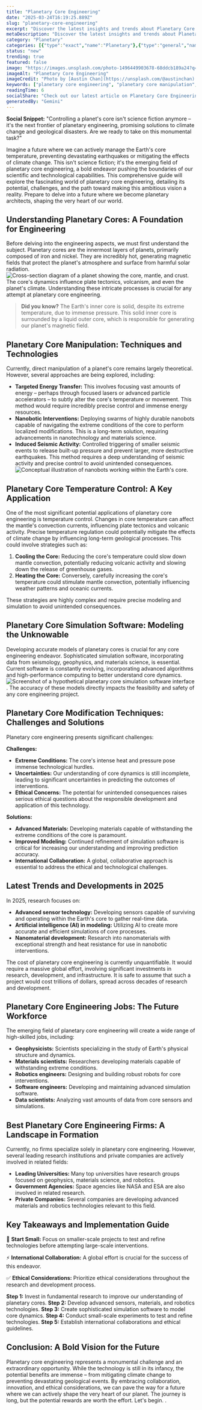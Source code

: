 ```yaml
---
title: "Planetary Core Engineering"
date: "2025-03-24T16:19:25.889Z"
slug: "planetary-core-engineering"
excerpt: "Discover the latest insights and trends about Planetary Core Engineering. This comprehensive guide covers everything you need to know about Planetary Core Engineering in 2025."
metaDescription: "Discover the latest insights and trends about Planetary Core Engineering. This comprehensive guide covers everything you need to know about Planetary Core ..."
category: "Planetary"
categories: [{"type":"exact","name":"Planetary"},{"type":"general","name":"Engineering"},{"type":"medium","name":"Geophysics"},{"type":"specific","name":"Thermal Management"},{"type":"niche","name":"Heat Transfer Modeling"}]
status: "new"
trending: true
featured: false
image: "https://images.unsplash.com/photo-1496449903678-68ddcb189a24?q=85&w=1200&fit=max&fm=webp&auto=compress"
imageAlt: "Planetary Core Engineering"
imageCredit: "Photo by [Austin Chan](https://unsplash.com/@austinchan) on Unsplash"
keywords: ["planetary core engineering", "planetary core manipulation", "core engineering technology", "planetary engineering jobs", "how to engineer a planet's core", "planetary core temperature control", "planetary core simulation software", "cost of planetary core engineering", "planetary core modification techniques", "best planetary core engineering firms"]
readingTime: 6
socialShare: "Check out our latest article on Planetary Core Engineering! Planetary Core Engineering #planetary core engineering #planetary core manipulation #core engineering technology"
generatedBy: "Gemini"
---
```


**Social Snippet:**  "Controlling a planet's core isn't science fiction anymore – it's the next frontier of planetary engineering, promising solutions to climate change and geological disasters.  Are we ready to take on this monumental task?"

Imagine a future where we can actively manage the Earth's core temperature, preventing devastating earthquakes or mitigating the effects of climate change.  This isn't science fiction; it's the emerging field of planetary core engineering, a bold endeavor pushing the boundaries of our scientific and technological capabilities. This comprehensive guide will explore the fascinating world of planetary core engineering, detailing its potential, challenges, and the path toward making this ambitious vision a reality.  Prepare to delve into a future where we become planetary architects, shaping the very heart of our world.

## Understanding Planetary Cores: A Foundation for Engineering

Before delving into the engineering aspects, we must first understand the subject.  Planetary cores are the innermost layers of planets, primarily composed of iron and nickel.  They are incredibly hot, generating magnetic fields that protect the planet's atmosphere and surface from harmful solar radiation. ![Cross-section diagram of a planet showing the core, mantle, and crust](https://images.unsplash.com/photo-1451187580459-43490279c0fa?q=85&w=1200&fit=max&fm=webp&auto=compress).  The core's dynamics influence plate tectonics, volcanism, and even the planet's climate. Understanding these intricate processes is crucial for any attempt at planetary core engineering.

> **Did you know?** The Earth's inner core is solid, despite its extreme temperature, due to immense pressure.  This solid inner core is surrounded by a liquid outer core, which is responsible for generating our planet's magnetic field.

## Planetary Core Manipulation: Techniques and Technologies

Currently, direct manipulation of a planet's core remains largely theoretical. However, several approaches are being explored, including:

* **Targeted Energy Transfer:** This involves focusing vast amounts of energy – perhaps through focused lasers or advanced particle accelerators – to subtly alter the core's temperature or movement.  This method would require incredibly precise control and immense energy resources.
* **Nanobotic Interventions:**  Deploying swarms of highly durable nanobots capable of navigating the extreme conditions of the core to perform localized modifications. This is a long-term solution, requiring advancements in nanotechnology and materials science.
* **Induced Seismic Activity:**  Controlled triggering of smaller seismic events to release built-up pressure and prevent larger, more destructive earthquakes.  This method requires a deep understanding of seismic activity and precise control to avoid unintended consequences. ![Conceptual illustration of nanobots working within the Earth's core](https://images.unsplash.com/photo-1484417894907-623942c8ee29?q=85&w=1200&fit=max&fm=webp&auto=compress).

## Planetary Core Temperature Control: A Key Application

One of the most significant potential applications of planetary core engineering is temperature control.  Changes in core temperature can affect the mantle's convection currents, influencing plate tectonics and volcanic activity.  Precise temperature regulation could potentially mitigate the effects of climate change by influencing long-term geological processes.  This could involve strategies such as:

1. **Cooling the Core:**  Reducing the core's temperature could slow down mantle convection, potentially reducing volcanic activity and slowing down the release of greenhouse gases.
2. **Heating the Core:**  Conversely, carefully increasing the core's temperature could stimulate mantle convection, potentially influencing weather patterns and oceanic currents.

These strategies are highly complex and require precise modeling and simulation to avoid unintended consequences.

## Planetary Core Simulation Software: Modeling the Unknowable

Developing accurate models of planetary cores is crucial for any core engineering endeavor.  Sophisticated simulation software, incorporating data from seismology, geophysics, and materials science, is essential.  Current software is constantly evolving, incorporating advanced algorithms and high-performance computing to better understand core dynamics. ![Screenshot of a hypothetical planetary core simulation software interface](https://images.unsplash.com/photo-1517976487492-5750f3195933?q=85&w=1200&fit=max&fm=webp&auto=compress).  The accuracy of these models directly impacts the feasibility and safety of any core engineering project.

##  Planetary Core Modification Techniques: Challenges and Solutions

Planetary core engineering presents significant challenges:

**Challenges:**

* **Extreme Conditions:** The core's intense heat and pressure pose immense technological hurdles.
* **Uncertainties:** Our understanding of core dynamics is still incomplete, leading to significant uncertainties in predicting the outcomes of interventions.
* **Ethical Concerns:**  The potential for unintended consequences raises serious ethical questions about the responsible development and application of this technology.

**Solutions:**

* **Advanced Materials:**  Developing materials capable of withstanding the extreme conditions of the core is paramount.
* **Improved Modeling:**  Continued refinement of simulation software is critical for increasing our understanding and improving prediction accuracy.
* **International Collaboration:** A global, collaborative approach is essential to address the ethical and technological challenges.

## Latest Trends and Developments in 2025

In 2025, research focuses on:

* **Advanced sensor technology:** Developing sensors capable of surviving and operating within the Earth's core to gather real-time data.
* **Artificial intelligence (AI) in modeling:** Utilizing AI to create more accurate and efficient simulations of core processes.
* **Nanomaterial development:**  Research into nanomaterials with exceptional strength and heat resistance for use in nanobotic interventions.



The cost of planetary core engineering is currently unquantifiable.  It would require a massive global effort, involving significant investments in research, development, and infrastructure.  It is safe to assume that such a project would cost trillions of dollars, spread across decades of research and development.

## Planetary Core Engineering Jobs: The Future Workforce

The emerging field of planetary core engineering will create a wide range of high-skilled jobs, including:

* **Geophysicists:**  Scientists specializing in the study of Earth's physical structure and dynamics.
* **Materials scientists:**  Researchers developing materials capable of withstanding extreme conditions.
* **Robotics engineers:**  Designing and building robust robots for core interventions.
* **Software engineers:**  Developing and maintaining advanced simulation software.
* **Data scientists:**  Analyzing vast amounts of data from core sensors and simulations.

## Best Planetary Core Engineering Firms: A Landscape in Formation

Currently, no firms specialize solely in planetary core engineering. However, several leading research institutions and private companies are actively involved in related fields:

* **Leading Universities:**  Many top universities have research groups focused on geophysics, materials science, and robotics.
* **Government Agencies:**  Space agencies like NASA and ESA are also involved in related research.
* **Private Companies:**  Several companies are developing advanced materials and robotics technologies relevant to this field.

## Key Takeaways and Implementation Guide

🔑 **Start Small:** Focus on smaller-scale projects to test and refine technologies before attempting large-scale interventions.

⚡ **International Collaboration:**  A global effort is crucial for the success of this endeavor.

✅ **Ethical Considerations:**  Prioritize ethical considerations throughout the research and development process.

**Step 1:** Invest in fundamental research to improve our understanding of planetary cores.
**Step 2:** Develop advanced sensors, materials, and robotics technologies.
**Step 3:** Create sophisticated simulation software to model core dynamics.
**Step 4:** Conduct small-scale experiments to test and refine technologies.
**Step 5:** Establish international collaborations and ethical guidelines.

## Conclusion: A Bold Vision for the Future

Planetary core engineering represents a monumental challenge and an extraordinary opportunity.  While the technology is still in its infancy, the potential benefits are immense – from mitigating climate change to preventing devastating geological events. By embracing collaboration, innovation, and ethical considerations, we can pave the way for a future where we can actively shape the very heart of our planet.  The journey is long, but the potential rewards are worth the effort.  Let's begin. .
